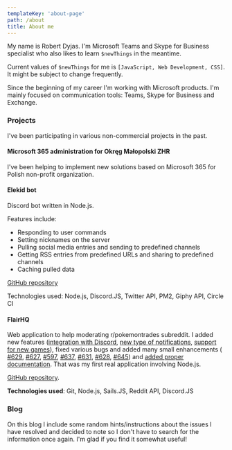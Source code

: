 ```yaml
---
templateKey: 'about-page'
path: /about
title: About me
---
```

My name is Robert Dyjas. I'm Microsoft Teams and Skype for Business specialist who also likes to learn `$newThings` in the meantime.

Current values of `$newThings` for me is `[JavaScript, Web Development, CSS]`. It might be subject to change frequently.

Since the beginning of my career I'm working with Microsoft products. I'm mainly focused on communication tools: Teams, Skype for Business and Exchange.

### Projects

I've been participating in various non-commercial projects in the past.

#### Microsoft 365 administration for Okręg Małopolski ZHR

I've been helping to implement new solutions based on Microsoft 365 for Polish non-profit organization.


#### Elekid bot

Discord bot written in Node.js.

Features include:
* Responding to user commands
* Setting nicknames on the server
* Pulling social media entries and sending to predefined channels
* Getting RSS entries from predefined URLs and sharing to predefined channels
* Caching pulled data

[GitHub repository](github.com/robdy/elekid-bot)

Technologies used: Node.js, Discord.JS, Twitter API, PM2, Giphy API, Circle CI

#### FlairHQ

Web application to help moderating r/pokemontrades subreddit. I added new features ([integration with Discord](https://github.com/pokemontrades/flairhq/pull/651), [new type of notifications](https://github.com/pokemontrades/flairhq/pull/625), [support for new games](https://github.com/pokemontrades/flairhq/pull/612)), fixed various bugs and added many small enhancements (
[#629](https://github.com/pokemontrades/flairhq/pull/629), 
[#627](https://github.com/pokemontrades/flairhq/pull/627),
[#597](https://github.com/pokemontrades/flairhq/pull/597), 
[#637](https://github.com/pokemontrades/flairhq/pull/637),
[#631](https://github.com/pokemontrades/flairhq/pull/631),
[#628](https://github.com/pokemontrades/flairhq/pull/628),
[#645](https://github.com/pokemontrades/flairhq/pull/645)) and [added proper documentation](https://github.com/pokemontrades/flairhq/pull/599). That was my first real application involving Node.js.

[GitHub repository](https://github.com/pokemontrades/flairhq).

**Technologies used**: Git, Node.js, Sails.JS, Reddit API, Discord.JS

### Blog

On this blog I include some random hints/instructions about the issues I have resolved and decided to note so I don't have to search for the information once again. I'm glad if you find it somewhat useful!
